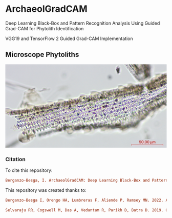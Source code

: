 # ArchaeolGradCAM
Deep Learning Black-Box and Pattern Recognition Analysis Using Guided Grad-CAM for Phytolith Identification

VGG19 and TensorFlow 2 Guided Grad-CAM Implementation

## Microscope Phytoliths

![Image1_P](https://github.com/iberganzo/ArchaeolGradCAM/blob/7078df4f0265ff6b16b6290b8d3462e5ff538940/DatatoAnalyse/Figure1.jpg)

### Citation

To cite this repository:

```ini
Berganzo-Besga, I. ArchaeolGradCAM: Deep Learning Black-Box and Pattern Recognition Analysis Using Guided Grad-CAM for Phytolith Identification. GitHub repository 2024. Available online: https://github.com/iberganzo/ArchaeolGradCAM
```

This repository was created thanks to:

```ini
Berganzo-Besga I, Orengo HA, Lumbreras F, Aliende P, Ramsey MN. 2022. Automated detection and classification of multi-cell Phytoliths using Deep Learning-Based Algorithms. Journal of Archaeological Science 148: 105654. https://doi.org/10.1016/j.jas.2022.105654
```

```ini
Selvaraju RR, Cogswell M, Das A, Vedantam R, Parikh D, Batra D. 2019. Grad-CAM: Visual Explanations from Deep Networks via Gradient-based Localization. arXiv  arXiv:1610.02391. https://doi.org/10.48550/arXiv.1610.02391
```